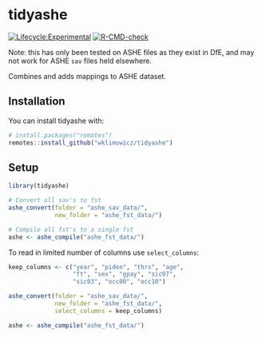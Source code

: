 
<!-- README.md is generated from README.Rmd. Please edit that file -->

# tidyashe

<!-- badges: start -->

[![Lifecycle:Experimental](https://img.shields.io/badge/Lifecycle-Experimental-339999)](Redirect-URL)
[![R-CMD-check](https://github.com/wklimowicz/tidyashe/actions/workflows/R-CMD-check.yaml/badge.svg)](https://github.com/wklimowicz/tidyashe/actions/workflows/R-CMD-check.yaml)
<!-- badges: end -->

Note: this has only been tested on ASHE files as they exist in DfE, and
may not work for ASHE `sav` files held elsewhere.

Combines and adds mappings to ASHE dataset.

## Installation

You can install tidyashe with:

``` r
# install.packages("remotes")
remotes::install_github("wklimowicz/tidyashe")
```

## Setup

``` r
library(tidyashe)

# Convert all sav's to fst
ashe_convert(folder = "ashe_sav_data/",
             new_folder = "ashe_fst_data/")

# Compile all fst's to a single fst
ashe <- ashe_compile("ashe_fst_data/")
```

To read in limited number of columns use `select_columns`:

``` r
keep_columns <- c("year", "piden", "thrs", "age",
                  "ft", "sex", "gpay", "sic07",
                  "sic03", "occ00", "occ10")

ashe_convert(folder = "ashe_sav_data/",
             new_folder = "ashe_fst_data/",
             select_columns = keep_columns)

ashe <- ashe_compile("ashe_fst_data/")
```
